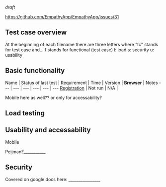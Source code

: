 *draft*


https://github.com/EmpathyApp/EmpathyApp/issues/31



## Test case overview

At the beginning of each filename there are three letters where "tc" stands for test case and...
f stands for functional (test case)
l: load
s: security
u: usability



## Basic functionality

Name | Status of last test | Requirement | Time | Version | **Browser** | Notes
--- | --- | --- | --- | --- | ---
[Registration](tc-registration.md) | Not run | N/A |


Mobile here as well?? or only for accessability?

## Load testing




## Usability and accessability

Mobile

Peijman?___________



## Security

Covered on google docs here: ________________



